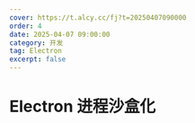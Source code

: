 ```yaml
---
cover: https://t.alcy.cc/fj?t=20250407090000
order: 4
date: 2025-04-07 09:00:00
category: 开发
tag: Electron
excerpt: false
---
```


# Electron 进程沙盒化

<!-- 当 Electron 中的渲染进程被沙盒化时，它们的行为与常规 Chrome 渲染器一样。一个沙盒化的渲染器不会有 Node.js 环境。在沙盒中，渲染进程只能通过进程间通讯 (inter-process communication，IPC) 委派任务给主进程的方式来执行需权限的任务 (例如：文件系统交互，对系统进行更改或生成子进程)。如果我们想在 preload.js 中使用 Node.js 与 Electron 高级应用，如 `shell`、`fs` 等，可以通过关闭沙盒完成。当然通过开启 `nodeIntegration` 也可以实现该功能，但这会让 renderer.js 也可以使用 Node.js 高级 api，这是不安全的。所以，开启沙盒，可以赋予 preload.js 高级权限，但不影响 renderer.js。

+ Electron 默认是开启沙盒模式的。
+ `nodeIntegration:true` 时会自动开启沙盒。
+ `sandbox: false` 时 preload.js 可以使用 Node.js、Electron 的高级 API，如 `fs` 模块。 -->